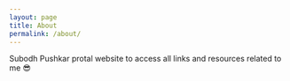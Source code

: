 ```yaml
---
layout: page
title: About
permalink: /about/
---
```


Subodh Pushkar protal website to access all links and resources related to me 😎